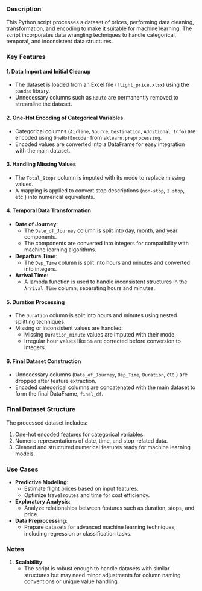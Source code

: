 ### Description

This Python script processes a dataset of prices, performing data cleaning, transformation, and encoding to make it suitable for machine learning. The script incorporates data wrangling techniques to handle categorical, temporal, and inconsistent data structures.


### Key Features

#### 1. **Data Import and Initial Cleanup**
- The dataset is loaded from an Excel file (`flight_price.xlsx`) using the `pandas` library.
- Unnecessary columns such as `Route` are permanently removed to streamline the dataset.

#### 2. **One-Hot Encoding of Categorical Variables**
- Categorical columns (`Airline`, `Source`, `Destination`, `Additional_Info`) are encoded using `OneHotEncoder` from `sklearn.preprocessing`.
- Encoded values are converted into a DataFrame for easy integration with the main dataset.

#### 3. **Handling Missing Values**
- The `Total_Stops` column is imputed with its mode to replace missing values.
- A mapping is applied to convert stop descriptions (`non-stop`, `1 stop`, etc.) into numerical equivalents.

#### 4. **Temporal Data Transformation**
- **Date of Journey**:
  - The `Date_of_Journey` column is split into day, month, and year components.
  - The components are converted into integers for compatibility with machine learning algorithms.
- **Departure Time**:
  - The `Dep_Time` column is split into hours and minutes and converted into integers.
- **Arrival Time**:
  - A lambda function is used to handle inconsistent structures in the `Arrival_Time` column, separating hours and minutes.

#### 5. **Duration Processing**
- The `Duration` column is split into hours and minutes using nested splitting techniques.
- Missing or inconsistent values are handled:
  - Missing `Duration_minute` values are imputed with their mode.
  - Irregular hour values like `5m` are corrected before conversion to integers.

#### 6. **Final Dataset Construction**
- Unnecessary columns (`Date_of_Journey`, `Dep_Time`, `Duration`, etc.) are dropped after feature extraction.
- Encoded categorical columns are concatenated with the main dataset to form the final DataFrame, `final_df`.



### Final Dataset Structure

The processed dataset includes:
1. One-hot encoded features for categorical variables.
2. Numeric representations of date, time, and stop-related data.
3. Cleaned and structured numerical features ready for machine learning models.


### Use Cases

- **Predictive Modeling**:
  - Estimate flight prices based on input features.
  - Optimize travel routes and time for cost efficiency.
- **Exploratory Analysis**:
  - Analyze relationships between features such as duration, stops, and price.
- **Data Preprocessing**:
  - Prepare datasets for advanced machine learning techniques, including regression or classification tasks.


### Notes

1. **Scalability**:
   - The script is robust enough to handle datasets with similar structures but may need minor adjustments for column naming conventions or unique value handling.



